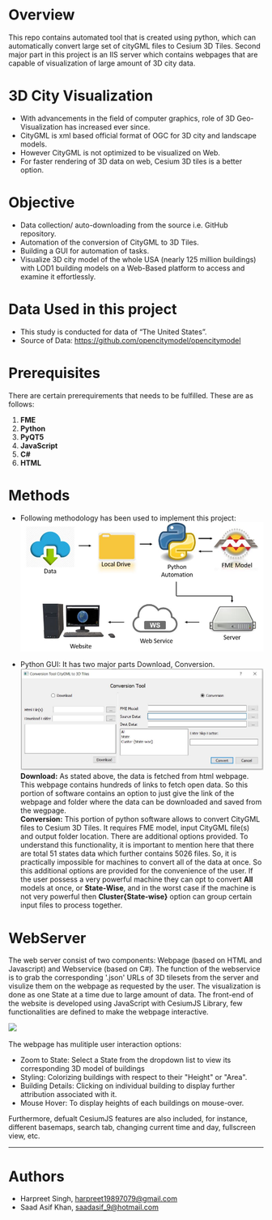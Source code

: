 # Overview
This repo contains automated tool that is created using python, which can automatically convert large set of cityGML files to Cesium 3D Tiles. 
Second major part in this project is an IIS server which contains webpages that are capable of visualization of large amount of 3D city data.

# 3D City Visualization
* With advancements in the field of computer graphics, role of 3D Geo-Visualization has increased ever since.
* CityGML is xml based official format of OGC for 3D city and landscape models.
* However CityGML is not optimized to be visualized on Web.
* For faster rendering of 3D data on web, Cesium 3D tiles is a better option.

# Objective
* Data collection/ auto-downloading from the source i.e. GitHub repository. 
* Automation of the conversion of CityGML to 3D Tiles.
* Building a GUI for automation of tasks.
* Visualize 3D city model of the whole USA (nearly 125 million buildings) with LOD1 building models on a Web-Based platform to access and examine it effortlessly. 

# Data Used in this project
* This study is conducted for data of “The United States”. 
* Source of Data: https://github.com/opencitymodel/opencitymodel

# Prerequisites
There are certain prerequirements that needs to be fulfilled. These are as follows: 
1. **FME** 
2. **Python** 
3. **PyQT5**
4. **JavaScript**
5. **C#**
6. **HTML**

# Methods
* Following methodology has been used to implement this project:
![](https://github.com/82siha1mpg/3DCityVisualization/blob/master/Image/Methodology.JPG)

* Python GUI: It has two major parts Download, Conversion.
![](https://github.com/82siha1mpg/3DCityVisualization/blob/master/Image/PythonGUI.JPG)
  **Download:** As stated above, the data is fetched from html webpage. This webpage contains hundreds of links to fetch open data. So this portion of software contains an option to just give the link of the webpage and folder where the data can be downloaded and saved from the wegpage. </br>
  **Conversion:** This portion of python software allows to convert CityGML files to Cesium 3D Tiles. It requires FME model, input CityGML file(s) and output folder location. There are additional options provided. To understand this functionality, it is important to mention here that there are total 51 states data which further contains 5026 files. So, it is practically impossible for machines to convert all of the data at once. So this additional options are provided for the convenience of the user. If the user possess a very powerful machine they can opt to convert **All** models at once, or **State-Wise**, and  in the worst case if the machine is not very powerful then **Cluster{State-wise}** option can group certain input files to process together. 
  
 # WebServer
The web server consist of two components: Webpage (based on HTML and Javascript) and Webservice (based on C#). The function of the webservice is to grab the corresponding '.json' URLs of 3D tilesets from the server and visulize them on the webpage as requested by the user. The visualization is done as one State at a time due to large amount of data. The front-end of the website is developed using JavaScript with CesiumJS Library, few functionalities are defined to make the webpage interactive.  
 
 ![](Image/WebPage.jpg)
 
The webpage has mulitiple user interaction options:
 * Zoom to State: Select a State from the dropdown list to view its corresponding 3D model of buildings
 * Styling: Colorizing buildings with respect to their "Height" or "Area".
 * Building Details: Clicking on individual building to display further attribution associated with it.
 * Mouse Hover: To display heights of each buildings on mouse-over.

Furthermore, defualt CesiumJS features are also included, for instance, different basemaps, search tab, changing current time and day, fullscreen view, etc.

 ---
  

# Authors
* Harpreet Singh, harpreet19897079@gmail.com 
* Saad Asif Khan, saadasif_9@hotmail.com

